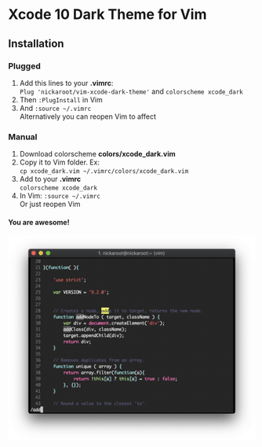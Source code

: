 # Xcode 10 Dark Theme for Vim

## Installation

### Plugged
1. Add this lines to your **.vimrc**:  
`Plug 'nickaroot/vim-xcode-dark-theme'` and `colorscheme xcode_dark`
2. Then `:PlugInstall` in Vim
3. And `:source ~/.vimrc`  
Alternatively you can reopen Vim to affect

### Manual
1. Download colorscheme **colors/xcode\_dark.vim**
2. Copy it to Vim folder. Ex:  
`cp xcode_dark.vim ~/.vimrc/colors/xcode_dark.vim`
3. Add to your **.vimrc**  
`colorscheme xcode_dark`
4. In Vim: `:source ~/.vimrc`  
Or just reopen Vim

#### You are awesome!

![JavaScript iTerm2 Vim Snapshot](https://raw.githubusercontent.com/nickaroot/vim-xcode-dark-theme/master/screenshots/iterm2_vim_js.png)



